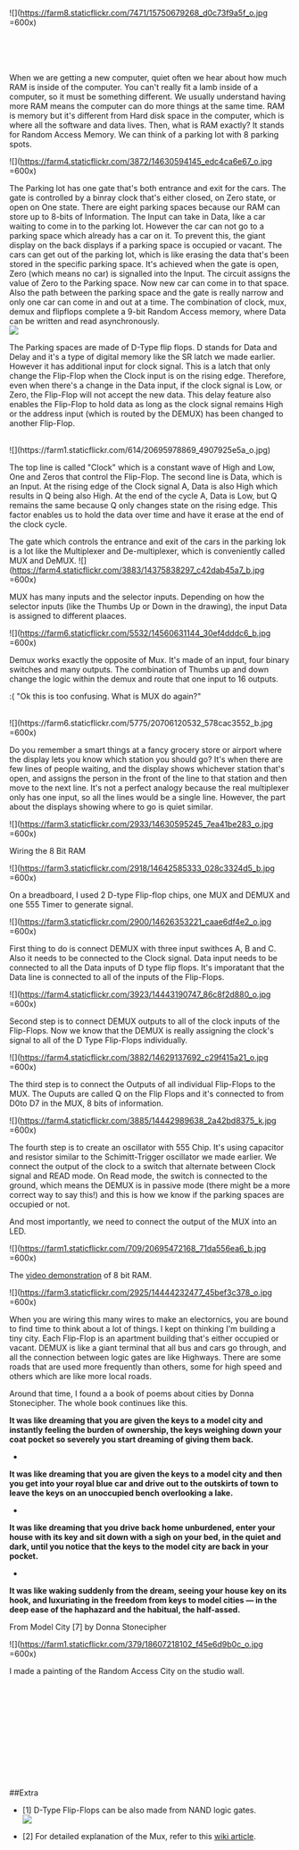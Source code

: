  
![](https://farm8.staticflickr.com/7471/15750679268_d0c73f9a5f_o.jpg =600x)  </br>  </br>  </br>  </br>  </br>

When we are getting a new computer, quiet often we hear about how much RAM is inside of the computer. You can't really fit a lamb inside of a computer, so it must be something different. We usually understand having more RAM means the computer can do more things at the same time. RAM is memory but it's different from Hard disk space in the computer, which is where all the software and data lives. Then, what is RAM exactly? 
It stands for Random Access Memory. We can think of a parking lot with 8 parking spots. 

![](https://farm4.staticflickr.com/3872/14630594145_edc4ca6e67_o.jpg =600x)
 
The Parking lot has one gate that's both entrance and exit for the cars. The gate is controlled by a binray clock that's either closed, on Zero state, or open on One state. There are eight parking spaces because our RAM can store up to 8-bits of Information. The Input can take in  Data, like a car waiting to come in to the parking lot. However the car can not go to a parking space which already has a car on it. To prevent this, the giant display on the back displays if a parking space is occupied or vacant. The cars can get out of the parking lot, which is like erasing the data that's been stored in the specific parking space. It's achieved when the gate is open, Zero (which means no car) is signalled into the Input. The circuit assigns the value of Zero to the Parking space. Now new car can come in to that space. Also the path between the parking space and the gate is really narrow and only one car can come in and out at a time. The combination of clock, mux, demux and flipflops complete a 9-bit Random Access memory, where Data can be written and read asynchronously. 
 </br>
![](https://farm1.staticflickr.com/655/20889869441_19e63ce7cb_o.jpg)

The Parking spaces are made of D-Type flip flops. D stands for Data and Delay and it's a type of digital memory like the SR latch we made earlier. However it has additional input for clock signal. This is a latch that only change the Flip-Flop when the Clock input is on the rising edge. Therefore, even when there's a change in the Data input, if the clock signal is Low, or Zero, the Flip-Flop will not accept the new data. This delay feature also enables the Flip-Flop to hold data as long as the clock signal remains High or the address input (which is routed by the DEMUX) has been changed to another Flip-Flop. 
 
  </br>
 ![](https://farm1.staticflickr.com/614/20695978869_4907925e5a_o.jpg) 
  
 
 The top line is called "Clock" which is a constant wave of High and Low, One and Zeros that control the Flip-Flop. The second line is Data, which is an Input. At the rising edge of the Clock signal A, Data is also High which results in Q being also High. At the end of the cycle A, Data is Low, but Q remains the same because Q only changes state on the rising edge. This factor enables us to hold the data over time and have it erase at the end of the clock cycle. 
 
The gate which controls the entrance and exit of the cars in the parking lok is a lot like the Multiplexer and De-multiplexer, which is conveniently called MUX and DeMUX. 
![](https://farm4.staticflickr.com/3883/14375838297_c42dab45a7_b.jpg =600x)

MUX has many inputs and the selector inputs. Depending on how the selector inputs (like the Thumbs Up or Down in the drawing), the input Data is assigned to different plaaces. 

![](https://farm6.staticflickr.com/5532/14560631144_30ef4dddc6_b.jpg =600x)

Demux works exactly the opposite of Mux. It's made of an input, four binary switches and many outputs. The combination of Thumbs up and down change the logic within the demux and route that one input to 16 outputs. 

 
:(  "Ok this is too confusing. What is MUX do again?" 

</br>
![](https://farm6.staticflickr.com/5775/20706120532_578cac3552_b.jpg =600x)

Do you remember a smart things at a fancy grocery store or airport where the display lets you know which station you should go? It's when there are few lines of people waiting, and the display shows whichever station that's open, and assigns the person in the front of the line to that station and then move to the next line. It's not a perfect analogy because the real multiplexer only has one input, so all the lines would be a single line. However, the part about the displays showing where to go is quiet similar.  
 
 
![](https://farm3.staticflickr.com/2933/14630595245_7ea41be283_o.jpg =600x)
  

Wiring the 8 Bit RAM
  
 ![](https://farm3.staticflickr.com/2918/14642585333_028c3324d5_b.jpg =600x)

On a breadboard, I used 2 D-type Flip-flop chips, one MUX and DEMUX and one 555 Timer to generate signal. 

![](https://farm3.staticflickr.com/2900/14626353221_caae6df4e2_o.jpg =600x)

 First thing to do is connect DEMUX with three input swithces A, B and C. Also it needs to be connected to the Clock signal. Data input needs to be connected to all the Data inputs of D type flip flops. It's imporatant that the Data line is connected to all of the inputs of the Flip-Flops. 
 
![](https://farm4.staticflickr.com/3923/14443190747_86c8f2d880_o.jpg =600x) 

Second step is to connect DEMUX outputs to all of the clock inputs of the Flip-Flops. Now we know that the DEMUX is really assigning the clock's signal to all of the D Type Flip-Flops individually. 
 
![](https://farm4.staticflickr.com/3882/14629137692_c29f415a21_o.jpg =600x)

The third step is to connect the Outputs of all individual Flip-Flops to the MUX. The Ouputs are called Q on the Flip Flops and it's connected to from D0to D7 in the MUX, 8 bits of information.

![](https://farm4.staticflickr.com/3885/14442989638_2a42bd8375_k.jpg =600x)

The fourth step is to create an oscillator with 555 Chip. It's using capacitor and resistor similar to the Schimitt-Trigger oscillator we made earlier. We connect the output of the clock to a switch that alternate between Clock signal and READ mode. On Read mode, the switch is connected to the ground, which means the DEMUX is in passive mode (there might be a more correct way to say this!) and this is how we know if the parking spaces are occupied or not. 

And most importantly, we need to connect the output of the MUX into an LED. 

![](https://farm1.staticflickr.com/709/20695472168_71da556ea6_b.jpg =600x)

The [video demonstration](https://vimeo.com/113169467) of 8 bit RAM. 
 
![](https://farm3.staticflickr.com/2925/14444232477_45bef3c378_o.jpg =600x)

When you are wiring this many wires to make an electornics, you are bound to find time to think about a lot of things. I kept on thinking I'm building a tiny city. Each Flip-Flop is an apartment building that's either occupied or vacant. DEMUX is like a giant terminal that all bus and cars go through, and all the connection between logic gates are like Highways. There are some roads that are used more frequently than others, some for high speed and others which are like more local roads. 

Around that time, I found a a book of poems about cities by Donna Stonecipher. The whole book continues like this. 

**It was like dreaming that you are given the keys to a model city and instantly feeling the burden of ownership, the keys weighing down your coat pocket so severely you start dreaming of giving them back.**

*

**It was like dreaming that you are given the keys to a model city and then you get into your royal blue car and drive out to the outskirts of town to leave the keys on an unoccupied bench overlooking a lake.**

*

**It was like dreaming that you drive back home unburdened, enter your house with its key and sit down with a sigh on your bed, in the quiet and dark, until you notice that the keys to the model city are back in your pocket.**

*

**It was like waking suddenly from the dream, seeing your house key on its hook, and luxuriating in the freedom from keys to model cities — in the deep ease of the haphazard and the habitual, the half-assed.**

From Model City [7] by Donna Stonecipher

![](https://farm1.staticflickr.com/379/18607218102_f45e6d9b0c_o.jpg =600x)

I made a painting of the Random Access City on the studio wall. 

</br></br></br></br></br></br></br></br></br></br></br>
##Extra

 


- [1] D-Type Flip-Flops can be also made from NAND logic gates.  
![](https://upload.wikimedia.org/wikipedia/commons/thumb/2/2f/D-Type_Transparent_Latch.svg/300px-D-Type_Transparent_Latch.svg.png)

- [2] For detailed explanation of the Mux, refer to this [wiki article](https://en.wikipedia.org/wiki/Multiplexer). 